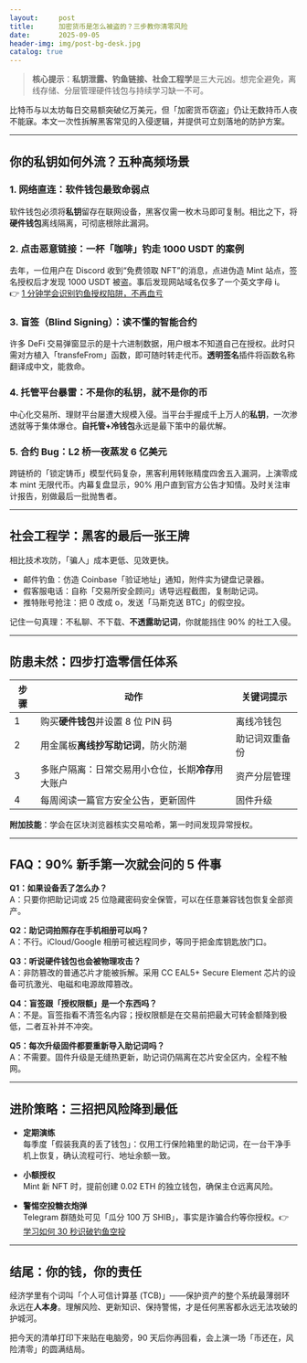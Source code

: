 ```yaml
---
layout:     post
title:      加密货币是怎么被盗的？三步教你清零风险
date:       2025-09-05
header-img: img/post-bg-desk.jpg
catalog: true
---
```


> **核心提示**：**私钥泄露、钓鱼链接、社会工程学**是三大元凶。想完全避免，离线存储、分层管理硬件钱包与持续学习缺一不可。

比特币与以太坊每日交易额突破亿万美元，但「加密货币窃盗」仍让无数持币人夜不能寐。本文一次性拆解黑客常见的入侵逻辑，并提供可立刻落地的防护方案。

---

## 你的私钥如何外流？五种高频场景

### 1. 网络直连：软件钱包最致命弱点  
软件钱包必须将**私钥**留存在联网设备，黑客仅需一枚木马即可复制。相比之下，将**硬件钱包**离线隔离，可彻底根除此漏洞。

### 2. 点击恶意链接：一杯「咖啡」钓走 1000 USDT 的案例  
去年，一位用户在 Discord 收到“免费领取 NFT”的消息，点进伪造 Mint 站点，签名授权后才发现 1000 USDT 被盗。事后发现网站域名仅多了一个英文字母 i。  
👉 [1 分钟学会识别钓鱼授权陷阱，不再血亏](https://okxdog.com/)

### 3. 盲签（Blind Signing）：读不懂的智能合约  
许多 DeFi 交易弹窗显示的是十六进制数据，用户根本不知道自己在授权。此时只需对方植入「transfeFrom」函数，即可随时转走代币。**透明签名**插件将函数名称翻译成中文，能救命。

### 4. 托管平台暴雷：不是你的私钥，就不是你的币  
中心化交易所、理财平台屡遭大规模入侵。当平台手握成千上万人的**私钥**，一次渗透就等于集体爆仓。**自托管+冷钱包**永远是最下策中的最优解。

### 5. 合约 Bug：L2 桥一夜蒸发 6 亿美元  
跨链桥的「锁定铸币」模型代码复杂，黑客利用转账精度四舍五入漏洞，上演零成本 mint 无限代币。内幕复盘显示，90% 用户直到官方公告才知情。及时关注审计报告，别做最后一批抛售者。

---

## 社会工程学：黑客的最后一张王牌

相比技术攻防，「骗人」成本更低、见效更快。

- 邮件钓鱼：仿造 Coinbase「验证地址」通知，附件实为键盘记录器。  
- 假客服电话：自称「交易所安全顾问」诱导远程截图，复制助记词。  
- 推特账号抢注：把 0 改成 o，发送「马斯克送 BTC」的假空投。

记住一句真理：不私聊、不下载、**不透露助记词**，你就能挡住 90% 的社工入侵。

---

## 防患未然：四步打造零信任体系

| 步骤 | 动作 | 关键词提示 |
| --- | --- | --- |
| 1 | 购买**硬件钱包**并设置 8 位 PIN 码 | 离线冷钱包 |
| 2 | 用金属板**离线抄写助记词**，防火防潮 | 助记词双重备份 |
| 3 | 多账户隔离：日常交易用小仓位，长期**冷存**用大账户 | 资产分层管理 |
| 4 | 每周阅读一篇官方安全公告，更新固件 | 固件升级 |

**附加技能**：学会在区块浏览器核实交易哈希，第一时间发现异常授权。

---

## FAQ：90% 新手第一次就会问的 5 件事

**Q1：如果设备丢了怎么办？**  
A：只要你把助记词或 25 位隐藏密码安全保管，可以在任意兼容钱包恢复全部资产。

**Q2：助记词拍照存在手机相册可以吗？**  
A：不行。iCloud/Google 相册可被远程同步，等同于把金库钥匙放门口。

**Q3：听说硬件钱包也会被物理攻击？**  
A：非防篡改的普通芯片才能被拆解。采用 CC EAL5+ Secure Element 芯片的设备可抗激光、电磁和电源故障篡改。

**Q4：盲签跟「授权限额」是一个东西吗？**  
A：不是。盲签指看不清签名内容；授权限额是在交易前把最大可转金额降到极低，二者互补并不冲突。

**Q5：每次升级固件都要重新导入助记词吗？**  
A：不需要。固件升级是无缝热更新，助记词仍隔离在芯片安全区内，全程不触网。

---

## 进阶策略：三招把风险降到最低

- **定期演练**  
  每季度「假装我真的丢了钱包」：仅用工行保险箱里的助记词，在一台干净手机上恢复，确认流程可行、地址余额一致。
  
- **小额授权**   
  Mint 新 NFT 时，提前创建 0.02 ETH 的独立钱包，确保主仓远离风险。
  
- **警惕空投糖衣炮弹**  
  Telegram 群随处可见「瓜分 100 万 SHIB」，事实是诈骗合约等你授权。👉 [学习如何 30 秒识破钓鱼空投](https://okxdog.com/)

---

## 结尾：你的钱，你的责任

经济学里有个词叫「个人可信计算基 (TCB)」——保护资产的整个系统最薄弱环永远在**人本身**。理解风险、更新知识、保持警惕，才是任何黑客都永远无法攻破的护城河。

把今天的清单打印下来贴在电脑旁，90 天后你再回看，会上演一场「币还在，风险清零」的圆满结局。